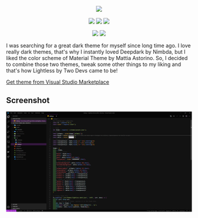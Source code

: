 <p align="center">
  <img style="width: 300px;" src="https://img.shields.io/static/v1?label=TwoDevs&message=LigthLess&style=for-the-badge&color=lightgrey">
</p>

<p align="center">
  <img src="https://img.shields.io/visual-studio-marketplace/v/twodevs.lightless?style=for-the-badge&logo=visual-studio-code&logoColor=blue">
  <img src="https://img.shields.io/visual-studio-marketplace/r/twodevs.lightless?style=for-the-badge&logo=visual-studio-code&logoColor=blue">
  <a href="https://marketplace.visualstudio.com/items?itemName=TwoDevs.lightless">
  <img src="https://img.shields.io/visual-studio-marketplace/d/twodevs.lightless?style=for-the-badge&logo=visual-studio-code&logoColor=blue">
  </a>
</p>
<p align="center">
  <img src="https://img.shields.io/github/last-commit/RadoiAndrei/lightless-theme?style=for-the-badge&logo=github&logoColor=black">
  <img src="https://img.shields.io/github/contributors/RadoiAndrei/lightless-theme?style=for-the-badge&logo=github&logoColor=black">
</p
  
<p align="center">
I was searching for a great dark theme for myself since long time ago. I love really dark themes, that's why I instantly loved Deepdark by Nimbda, but I liked the color scheme of Material Theme by Mattia Astorino. So, I decided to combine those two themes, tweak some other things to my liking and that's how Lightless by Two Devs came to be!
</p>

[Get theme from Visual Studio Marketplace](https://marketplace.visualstudio.com/items?itemName=TwoDevs.lightless)

## Screenshot

![Preview](https://raw.githubusercontent.com/radoiandrei/lightless-theme/master/preview/preview.jpg 'Preview')
